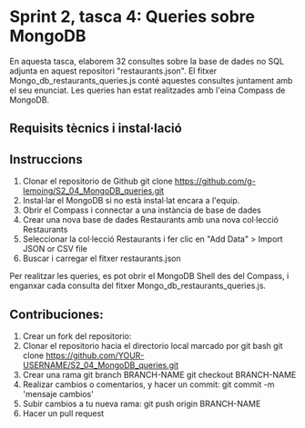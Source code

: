 # Sprint 2, tasca 4: Queries sobre MongoDB

En aquesta tasca, elaborem 32 consultes sobre la base de dades no SQL adjunta en aquest repositori "restaurants.json".
El fitxer Mongo_db_restaurants_queries.js conté aquestes consultes juntament amb el seu enunciat.
Les queries han estat realitzades amb l'eina Compass de MongoDB.

## Requisits tècnics i instal·lació

## Instruccions
1. Clonar el repositorio de Github
git clone https://github.com/g-lemoing/S2_04_MongoDB_queries.git
2. Instal·lar el MongoDB si no està instal·lat encara a l'equip.
3. Obrir el Compass i connectar a una instància de base de dades
4. Crear una nova base de dades Restaurants amb una nova col·lecció Restaurants
5. Seleccionar la col·lecció Restaurants i fer clic en "Add Data" > Import JSON or CSV file
6. Buscar i carregar el fitxer restaurants.json

Per realitzar les queries, es pot obrir el MongoDB Shell des del Compass, i enganxar cada consulta del fitxer Mongo_db_restaurants_queries.js.

## Contribuciones:
1. Crear un fork del repositorio: 
2. Clonar el repositorio hacia el directorio local marcado por git bash
 git clone https://github.com/YOUR-USERNAME/S2_04_MongoDB_queries.git
3. Crear una rama
git branch BRANCH-NAME
git checkout BRANCH-NAME
4. Realizar cambios o comentarios, y hacer un commit: git commit -m 'mensaje cambios'
5. Subir cambios a tu nueva rama: git push origin BRANCH-NAME
6. Hacer un pull request
